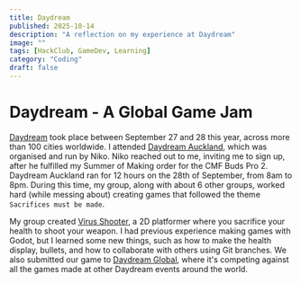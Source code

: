 ```yaml
---
title: Daydream
published: 2025-10-14
description: "A reflection on my experience at Daydream"
image: ""
tags: [HackClub, GameDev, Learning]
category: "Coding"
draft: false
---
```


# Daydream - A Global Game Jam

[Daydream](https://daydream.hackclub.com) took place between September 27 and 28 this year, across more than 100 cities worldwide.
I attended [Daydream Auckland](https://daydream.hackclub.com/auckland), which was organised and run by Niko. Niko reached out to me, inviting me to sign up, after he fulfilled my Summer of Making order for the CMF Buds Pro 2.
Daydream Auckland ran for 12 hours on the 28th of September, from 8am to 8pm. During this time, my group, along with about 6 other groups, worked hard (while messing about) creating games that followed the theme `Sacrifices must be made`.

My group created [Virus Shooter](https://dekoder-py.itch.io/daydream-virus-shooter), a 2D platformer where you sacrifice your health to shoot your weapon. I had previous experience making games with Godot, but I learned some new things, such as how to make the health display, bullets, and how to collaborate with others using Git branches.
We also submitted our game to [Daydream Global](https://itch.io/jam/daydream-global), where it's competing against all the games made at other Daydream events around the world. 

